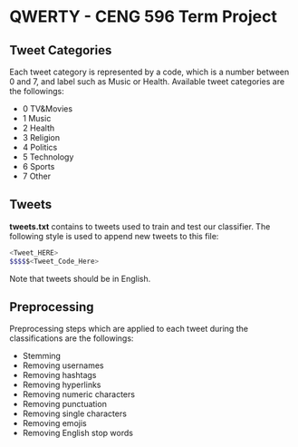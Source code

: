 # QWERTY - CENG 596 Term Project 


## Tweet Categories
Each tweet category is represented by a code, which is a number between 0 and 7, and label such as Music or Health. 
Available tweet categories are the followings:
* 0 TV&Movies
* 1 Music
* 2 Health
* 3 Religion
* 4 Politics
* 5 Technology
* 6 Sports
* 7 Other

## Tweets
**tweets.txt** contains to tweets used to train and test our classifier. The following style is used to append new tweets to this file:
```bash
<Tweet_HERE>
$$$$$<Tweet_Code_Here>
```
Note that tweets should be in English.

## Preprocessing
Preprocessing steps which are applied to each tweet during the classifications are the followings:
* Stemming
* Removing usernames
* Removing hashtags
* Removing hyperlinks
* Removing numeric characters
* Removing punctuation
* Removing single characters
* Removing emojis
* Removing English stop words